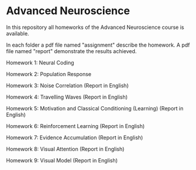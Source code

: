 # Advanced Neuroscience
In this repository all homeworks of the Advanced Neuroscience course is available.

In each folder a pdf file named "assignment" describe the homework. A pdf file named "report" demonstrate the results achieved.

Homework 1: Neural Coding

Homework 2: Population Response

Homework 3: Noise Correlation (Report in English)

Homework 4: Travelling Waves (Report in English)

Homework 5: Motivation and Classical Conditioning (Learning) (Report in English)

Homework 6: Reinforcement Learning (Report in English)

Homework 7: Evidence Accumulation (Report in English)

Homework 8: Visual Attention (Report in English)

Homework 9: Visual Model (Report in English)